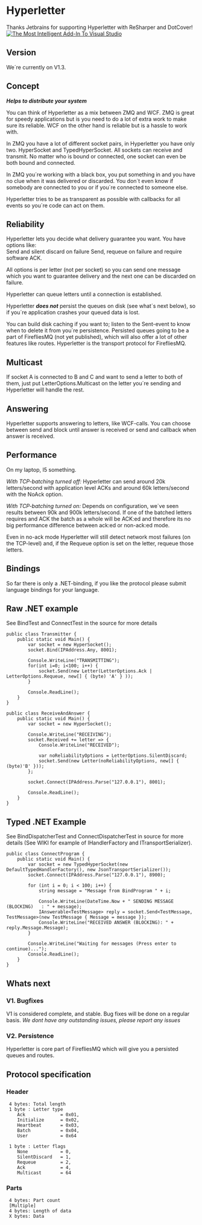 # Hyperletter

Thanks Jetbrains for supporting Hyperletter with ReSharper and DotCover!  
[![The Most Intelligent Add-In To Visual Studio](http://www.jetbrains.com/resharper/features/rs/rs1/rs125x37_violet.gif)](http://www.jetbrains.com/)

## Version
We´re currently on V1.3.

## Concept
**_Helps to distribute your system_**  

You can think of Hyperletter as a mix between ZMQ and WCF. ZMQ is great for speedy applications but is you need to do a lot of extra work to make sure its reliable. WCF on the other hand is reliable but is a hassle to work with.

In ZMQ you have a lot of different socket pairs, in Hyperletter you have only two. HyperSocket and TypedHyperSocket. All sockets can receive and transmit. No matter who is bound or connected, one socket can even be both bound and connected.

In ZMQ you´re working with a black box, you put something in and you have no clue when it was delivered or discarded. You don´t even know if somebody are connected to you or if you´re connected to someone else.

Hyperletter tries to be as transparent as possible with callbacks for all events so you´re code can act on them.

## Reliability
Hyperletter lets you decide what delivery guarantee you want. You have options like:  
Send and silent discard on failure
Send, requeue on failure and require software ACK.

All options is per letter (not per socket) so you can send one message which you want to guarantee delivery and the next one can be discarded on failure.

Hyperletter can queue letters until a connection is established.

Hyperletter **_does not_** persist the queues on disk (see what´s next below), so if you´re application crashes your queued data is lost.

You can build disk caching if you want to; listen to the Sent-event to know when to delete it from you´re persistence. Persisted queues going to be a part of FirefliesMQ (not yet published), which will also offer a lot of other features like routes. Hyperletter is the transport protocol for FirefliesMQ.

## Multicast
If socket A is connected to B and C and want to send a letter to both of them, just put LetterOptions.Multicast on the letter you´re sending and Hyperletter will handle the rest.

## Answering
Hyperletter supports answering to letters, like WCF-calls. You can choose between send and block until answer is received or send and callback when answer is received.

## Performance
On my laptop, I5 something.

_With TCP-batching turned off:_ Hyperletter can send around 20k letters/second with application level ACKs and around 60k letters/second with the NoAck option.

_With TCP-batching turned on:_ Depends on configuration, we´ve seen results between 90k and 900k letters/second. If one of the batched letters requires and ACK the batch as a whole will be ACK:ed and therefore its no big performance difference between ack:ed or non-ack:ed mode.

Even in no-ack mode Hyperletter will still detect network most failures (on the TCP-level) and, if the Requeue option is set on the letter, requeue those letters.

## Bindings
So far there is only a .NET-binding, if you like the protocol please submit language bindings for your language.

## Raw .NET example
See BindTest and ConnectTest in the source for more details

    public class Transmitter {
        public static void Main() {
            var socket = new HyperSocket();
            socket.Bind(IPAddress.Any, 8001);

            Console.WriteLine("TRANSMITTING");
            for(int i=0; i<100; i++) {
                socket.Send(new Letter(LetterOptions.Ack | LetterOptions.Requeue, new[] { (byte) 'A' } ));
            }

            Console.ReadLine();
        }
    }

    public class ReceiveAndAnswer {
        public static void Main() {
            var socket = new HyperSocket();
            
            Console.WriteLine("RECEIVING");
            socket.Received += letter => {
                Console.WriteLine("RECEIVED");

                var noReliabilityOptions = LetterOptions.SilentDiscard;
                socket.Send(new Letter(noReliabilityOptions, new[] { (byte)'B' }));
            };
			
			socket.Connect(IPAddress.Parse("127.0.0.1"), 8001);

            Console.ReadLine();
        }        
    }

## Typed .NET Example
See BindDispatcherTest and ConnectDispatcherTest in source for more details (See WIKI for example of IHandlerFactory and ITransportSerializer).

    public class ConnectProgram {
        public static void Main() {
            var socket = new TypedHyperSocket(new DefaultTypedHandlerFactory(), new JsonTransportSerializer());
            socket.Connect(IPAddress.Parse("127.0.0.1"), 8900);
            
            for (int i = 0; i < 100; i++) {
                string message = "Message from BindProgram " + i;

                Console.WriteLine(DateTime.Now + " SENDING MESSAGE (BLOCKING)   : " + message);
                IAnswerable<TestMessage> reply = socket.Send<TestMessage, TestMessage>(new TestMessage { Message = message });
                Console.WriteLine("RECEIVED ANSWER (BLOCKING): " + reply.Message.Message);
            }

            Console.WriteLine("Waiting for messages (Press enter to continue)...");
            Console.ReadLine();
        }
    }

## Whats next

### V1. Bugfixes
V1 is considered complete, and stable. Bug fixes will be done on a regular basis.
_We dont have any outstanding issues, please report any issues_

### V2. Persistence
Hyperletter is core part of FirefliesMQ which will give you a persisted queues and routes.

## Protocol specification
### Header
     4 bytes: Total length
     1 byte : Letter type
		Ack				= 0x01,
        Initialize		= 0x02,
        Heartbeat		= 0x03,
        Batch			= 0x04,
        User			= 0x64

     1 byte : Letter flags
        None			= 0,
        SilentDiscard	= 1,
        Requeue			= 2,
        Ack				= 4,
        Multicast		= 64

### Parts
	 4 bytes: Part count
     [Multiple]
	 4 bytes: Length of data
     X bytes: Data

